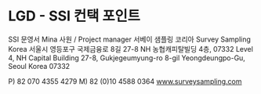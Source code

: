 # LGD - SSI 컨택 포인트


SSI
문영서 Mina
사원 / Project manager
서베이 샘플링 코리아 Survey Sampling Korea
서울시 영등포구 국제금융로 8길 27-8 NH 농협캐피탈빌딩 4층, 07332
Level 4, NH Capital Building 27-8, Gukjegeumyung-ro 8-gil
Yeongdeungpo-Gu, Seoul Korea 07332

P) 82 070 4355 4279
M) 82 (0)10 4588 0364
www.surveysampling.com
